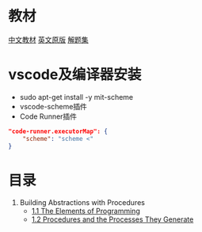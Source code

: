 # 教材
[中文教材](sicp.pdf)
[英文原版](http://sarabander.github.io/sicp/html/index.xhtml)
[解题集](https://sicp.readthedocs.io/en/latest/)

# vscode及编译器安装
- sudo apt-get install -y mit-scheme
- vscode-scheme插件
- Code Runner插件

```json
"code-runner.executorMap": {
    "scheme": "scheme <"
}
```

# 目录
1. Building Abstractions with Procedures
    - [1.1 The Elements of Programming](./Chapter1_Building%20Abstractions%20with%20Procedures/1.1_The%20Elements%20of%20Programming.md)
    - [1.2 Procedures and the Processes They Generate](./Chapter1_Building%20Abstractions%20with%20Procedures/1.2_Procedures%20and%20the%20Processes%20They%20Generate.md)